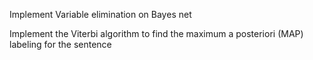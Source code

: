 Implement Variable elimination on Bayes net

Implement  the  Viterbi  algorithm  to  find  the  maximum  a  posteriori  (MAP)  labeling  for  the sentence
